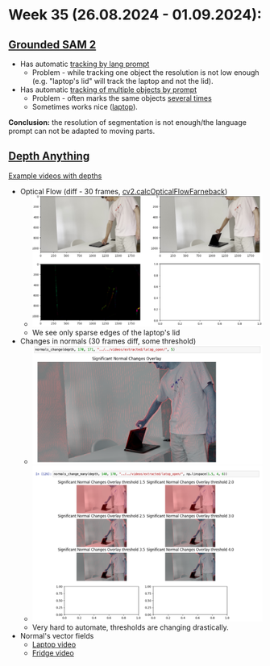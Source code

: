 # Week 35 (26.08.2024 - 01.09.2024):
## [Grounded SAM 2](https://github.com/IDEA-Research/Grounded-SAM-2/tree/main)
- Has automatic [tracking by lang prompt](../data/week35/grounded-dino-v2/track_one)
  - Problem - while tracking one object the resolution is not low enough (e.g. "laptop's lid" will track the laptop and
  not the lid).
- Has automatic [tracking of multiple objects by prompt](../data/week35/grounded-dino-v2/track_multiple)
  - Problem - often marks the same objects [several times](../data/week35/grounded-dino-v2/track_multiple/refridgerator.mp4)
  - Sometimes works nice ([laptop](../data/week35/grounded-dino-v2/track_multiple/laptop_grounding_dino_v2.mp4)).

**Conclusion:** the resolution of segmentation is not enough/the language prompt can not be adapted to moving parts.

## [Depth Anything](https://github.com/LiheYoung/Depth-Anything/tree/main)
[Example videos with depths](../data/week35/depth-anything)

- Optical Flow (diff - 30 frames, [cv2.calcOpticalFlowFarneback](https://www.geeksforgeeks.org/opencv-the-gunnar-farneback-optical-flow/))
  - ![Optical flow](../data/week35/depth-anything/images/opt_flow.png)
  - We see only sparse edges of the laptop's lid
- Changes in normals (30 frames diff, some threshold)
  - ![Normal's changes](../data/week35/depth-anything/images/normals_changes.png)
  - ![Normal's changes 2](../data/week35/depth-anything/images/normals_changes_2.png)
  - Very hard to automate, thresholds are changing drastically.
- Normal's vector fields
  - [Laptop video](../data/week35/depth-anything/laptop_vf.mp4)
  - [Fridge video](../data/week35/depth-anything/fridge_vf.mp4)
